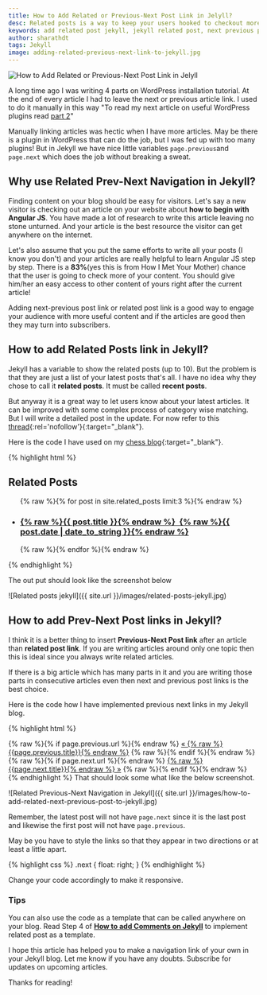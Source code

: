 ```yaml
---
title: How to Add Related or Previous-Next Post Link in Jelyll?
desc: Related posts is a way to keep your users hooked to checkout more content from your website. If they like your current article, then there is a good chance that they would like to browse more of your site. Add a related post or add next previous link to Jekyll articles using this method. 
keywords: add related post jekyll, jekyll related post, next previous post jekyll
author: sharathdt
tags: Jekyll
image: adding-related-previous-next-link-to-jekyll.jpg
---
```


<img alt="How to Add Related or Previous-Next Post Link in Jelyll" title="next pervious post jekyll" itemprop="thumbnailUrl" src="{{ site.url }}/images/adding-related-previous-next-link-to-jekyll.jpg">

<i class="fa fa-quote-left fa-3x fa-pull-left fa-border"></i>A long time ago I was writing 4 parts on WordPress installation tutorial. At the end of every article I had to leave the next or previous article link. I used to do it manually in this way "To read my next article on useful WordPress plugins read [part 2](#)" 

Manually linking articles was hectic when I have more articles. May be there is a plugin in WordPress that can do the job, but I was fed up with too many plugins! But in Jekyll we have nice little variables ```page.previous```and ```page.next``` which does the job without breaking a sweat.

## Why use Related Prev-Next Navigation in Jekyll?

Finding content on your blog should be easy for visitors. Let's say a new visitor is checking out an article on your website about **how to begin with Angular JS**. You have made a lot of research to write this article leaving no stone unturned. And your article is the best resource the visitor can get anywhere on the internet. 

Let's also assume that you put the same efforts to write all your posts (I know you don't) and your articles are really helpful to learn Angular JS step by step. There is a **83%**(yes this is from How I Met Your Mother) chance that the user is going to check more of your content. You should give him/her an easy access to other content of yours right after the current article!

Adding next-previous post link or related post link is a good way to engage your audience with more useful content and if the articles are good then they may turn into subscribers.

## How to add Related Posts link in Jekyll?

Jekyll has a variable to show the related posts (up to 10). But the problem is that they are just a list of your latest posts that's all. I have no idea why they chose to call it **related posts**. It must be called **recent posts**.

But anyway it is a great way to let users know about your latest articles. It can be improved with some complex process of category wise matching. But I will write a detailed post in the update. For now refer to this [thread](http://stackoverflow.com/questions/10906574/filter-site-related-posts-in-jekyll){:rel='nofollow'}{:target="_blank"}.

Here is the code I have used on my [chess blog](http://kidschessworld.com){:target="_blank"}.

{% highlight html %}
<div class="related">
          <h2>Related Posts</h2>
          <ul>
            {% raw %}{% for post in site.related_posts limit:3 %}{% endraw %}
              <a href="{% raw %}{{ post.url }}{% endraw %}">
                  <li>
                  <h3>{% raw %}{{ post.title }}{% endraw %}&nbsp;&nbsp;{% raw %}{{ post.date | date_to_string }}{% endraw %}</h3>
                  </li>
              </a>
            {% raw %}{% endfor %}{% endraw %}
          </ul>
</div>
{% endhighlight %}

The out put should look like the screenshot below

![Related posts jekyll]({{ site.url }}/images/related-posts-jekyll.jpg)


## How to add Prev-Next Post links in Jekyll?

I think it is a better thing to insert **Previous-Next Post link** after an article than **related post link**. If you are writing articles around only one topic then this is ideal since you always write related articles. 

If there is a big article which has many parts in it and you are writing those parts in consecutive articles even then next and previous post links is the best choice.

Here is the code how I have implemented previous next links in my Jekyll blog.

{% highlight html %}
<div class="Previous-next">
  {% raw %}{% if page.previous.url %}{% endraw %}
    <a class="previous" href="{% raw %}{{page.previous.url}}{% endraw %}">&laquo; {% raw %}{{page.previous.title}}{% endraw %}</a>
  {% raw %}{% endif %}{% endraw %}
  {% raw %}{% if page.next.url %}{% endraw %}
    <a class="next" href="{% raw %}{{page.next.url}}{% endraw %}">{% raw %}{{page.next.title}}{% endraw %} &raquo;</a>
  {% raw %}{% endif %}{% endraw %}
</div>
{% endhighlight %}
That should look some what like the below screenshot.

![Related Previous-Next Navigation in Jekyll]({{ site.url }}/images/how-to-add-related-next-previous-post-to-jekyll.jpg)

Remember, the latest post will not have ```page.next``` since it is the last post and likewise the first post will not have ```page.previous```.

May be you have to style the links so that they appear in two directions or at least a little apart.

{% highlight css %}
    .next {
        float: right;
    }
{% endhighlight %}

Change your code accordingly to make it responsive. 
<div class="tips">
<h3>Tips</h3>
<p>You can also use the code as a template that can be called anywhere on your blog. Read Step 4 of <a href="http://blog.webjeda.com/how-to-add-comments-to-jekyll/#step4" target="_blank"><strong>How to add Comments on Jekyll</strong></a> to implement related post as a template.</p>
</div>

I hope this article has helped you to make a navigation link of your own in your Jekyll blog. Let me know if you have any doubts. Subscribe for updates on upcoming articles.

Thanks for reading!